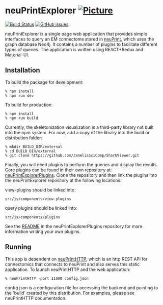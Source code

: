 # neuPrintExplorer [![Picture](https://raw.github.com/janelia-flyem/janelia-flyem.github.com/master/images/HHMI_Janelia_Color_Alternate_180x40.png)](http://www.janelia.org)
[![Build Status](https://travis-ci.org/connectome-neuprint/neuPrintExplorer.svg?branch=master)](https://travis-ci.org/connectome-neuprint/neuPrintExplorer)
[![GitHub issues](https://img.shields.io/github/issues/connectome-neuprint/neuPrintExplorer.svg)](https://GitHub.com/connectome-neuprint/neuPrintExplorer/issues/)

neuPrintExplorer is a single page web application that provides simple interfaces to query an EM connectome stored in [neuPrint](https://github.com/connectome-neuprint/neuPrint), which uses the graph database Neo4j.  It contains
a number of plugins to facilitate different types of queries.
The application is written using REACT+Redux and Material-UI.

## Installation

To build the package for development:

    % npm install
    % npm run dev

To build for production:

    % npm install
    % npm run build

Currently, the skeletonization visualization is a third-party
library not built into the npm system.  For now,
add a copy of the library into the build or distribution
folder:

    % mkdir BUILD_DIR/external
    % cd BUILD_DIR/external
    % git clone https://github.com/JaneliaSciComp/SharkViewer.git
    
Finally, you will need plugins to perform the queries and display
the results. Core plugins can be found in their own repository at:
[neuPrintExplorerPlugins](https://github.com/connectome-neuprint/neuPrintExplorerPlugins). 
Clone the repository and then link the plugins into the neuPrintExplorer
repository at the following locations.
       
view-plugins should be linked into:
       
    src/js/components/view-plugins
      
query plugins should be linked into:

    src/js/components/plugins

See the [README](https://github.com/connectome-neuprint/neuPrintExplorerPlugins/blob/master/README.md) in the neuPrintExplorerPlugins repository for more information
writing your own plugins.

## Running

This app is dependent on [neuPrintHTTP](https://github.com/connectome-neuprint/neuPrintHTTP), which is an http REST
API for connectomics that connects to neuPrint and also serves this static application.  To launch neuPrintHTTP and
the web application:

    % neuPrintHTTP -port 11000 config.json

config.json is a configuration file for accessing the backend and pointing to the 'build' created by this distribution.  For examples, please see neuPrintHTTP documentation.
